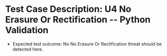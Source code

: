 # Test Case Description: U4 No Erasure Or Rectification -- Python Validation
- Expected test outcome: No No Erasure Or Rectification threat should be detected here.
  